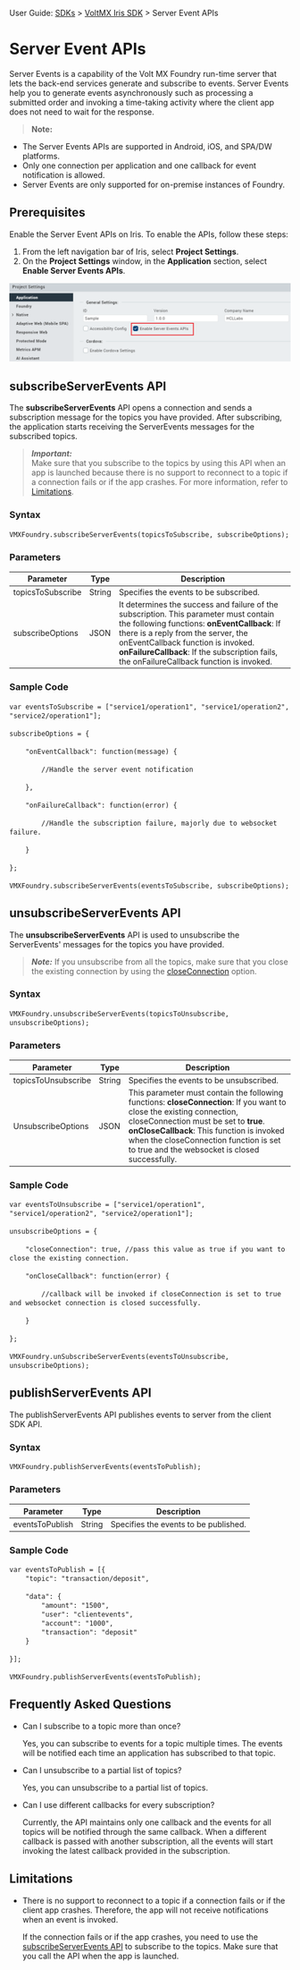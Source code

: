                                 

User Guide: [SDKs](../Foundry_SDKs.md) > [VoltMX Iris SDK](Installing_VoltMXJS_SDK.md) > Server Event APIs

Server Event APIs
=================

Server Events is a capability of the Volt MX Foundry run-time server that lets the back-end services generate and subscribe to events. Server Events help you to generate events asynchronously such as processing a submitted order and invoking a time-taking activity where the client app does not need to wait for the response.

> **Note:**  
*   The Server Events APIs are supported in Android, iOS, and SPA/DW platforms.  
*   Only one connection per application and one callback for event notification is allowed.  
*   Server Events are only supported for on-premise instances of Foundry.  

Prerequisites
-------------

Enable the Server Event APIs on Iris. To enable the APIs, follow these steps:

1.  From the left navigation bar of Iris, select **Project Settings**.
2.  On the **Project Settings** window, in the **Application** section, select **Enable Server Events APIs**.

![](../Resources/Images/ServerEvents_ProjectSettings.png)

subscribeServerEvents API
-------------------------

The **subscribeServerEvents** API opens a connection and sends a subscription message for the topics you have provided. After subscribing, the application starts receiving the ServerEvents messages for the subscribed topics.

> **_Important:_**  
Make sure that you subscribe to the topics by using this API when an app is launched because there is no support to reconnect to a topic if a connection fails or if the app crashes. For more information, refer to [Limitations](#limitations).

### Syntax

```
VMXFoundry.subscribeServerEvents(topicsToSubscribe, subscribeOptions);
```

### Parameters

  
| Parameter | Type | Description |
| --- | --- | --- |
| topicsToSubscribe | String | Specifies the events to be subscribed. |
| subscribeOptions | JSON | It determines the success and failure of the subscription. This parameter must contain the following functions: **onEventCallback**: If there is a reply from the server, the onEventCallback function is invoked. **onFailureCallback**: If the subscription fails, the onFailureCallback function is invoked. |

### Sample Code

```
var eventsToSubscribe = ["service1/operation1", "service1/operation2", "service2/operation1"];

subscribeOptions = {

    "onEventCallback": function(message) {

        //Handle the server event notification

    },

    "onFailureCallback": function(error) {

        //Handle the subscription failure, majorly due to websocket failure.

    }

};

VMXFoundry.subscribeServerEvents(eventsToSubscribe, subscribeOptions);
```

unsubscribeServerEvents API
---------------------------

The **unsubscribeServerEvents** API is used to unsubscribe the ServerEvents' messages for the topics you have provided.

> **_Note:_**  If you unsubscribe from all the topics, make sure that you close the existing connection by using the [closeConnection](#closeConnection) option.

### Syntax

```
VMXFoundry.unsubscribeServerEvents(topicsToUnsubscribe, unsubscribeOptions);
```

### Parameters

  
| Parameter | Type | Description |
| --- | --- | --- |
| topicsToUnsubscribe | String | Specifies the events to be unsubscribed. |
| UnsubscribeOptions | JSON | This parameter must contain the following functions: **closeConnection**: If you want to close the existing connection, closeConnection must be set to **true**. **onCloseCallback**: This function is invoked when the closeConnection function is set to true and the websocket is closed successfully. |

### Sample Code

```
var eventsToUnsubscribe = ["service1/operation1", "service1/operation2", "service2/operation1"];

unsubscribeOptions = {

    "closeConnection": true, //pass this value as true if you want to close the existing connection.

    "onCloseCallback": function(error) {

        //callback will be invoked if closeConnection is set to true and websocket connection is closed successfully.

    }

};

VMXFoundry.unSubscribeServerEvents(eventsToUnsubscribe, unsubscribeOptions);
```

publishServerEvents API
-----------------------

The publishServerEvents API publishes events to server from the client SDK API.

### Syntax

```
VMXFoundry.publishServerEvents(eventsToPublish);
```

### Parameters

  
| Parameter | Type | Description |
| --- | --- | --- |
| eventsToPublish | String | Specifies the events to be published. |

### Sample Code

```
var eventsToPublish = [{
    "topic": "transaction/deposit",

    "data": {
        "amount": "1500",
        "user": "clientevents",
        "account": "1000",
        "transaction": "deposit"
    }

}];  
  
VMXFoundry.publishServerEvents(eventsToPublish);
```

Frequently Asked Questions
--------------------------

*   Can I subscribe to a topic more than once?
    
    Yes, you can subscribe to events for a topic multiple times. The events will be notified each time an application has subscribed to that topic.
    
*   Can I unsubscribe to a partial list of topics?
    
    Yes, you can unsubscribe to a partial list of topics.
    
*   Can I use different callbacks for every subscription?
    
    Currently, the API maintains only one callback and the events for all topics will be notified through the same callback. When a different callback is passed with another subscription, all the events will start invoking the latest callback provided in the subscription.
    

Limitations
-----------

*   There is no support to reconnect to a topic if a connection fails or if the client app crashes. Therefore, the app will not receive notifications when an event is invoked.  
    
    If the connection fails or if the app crashes, you need to use the [subscribeServerEvents API](#subscribeserverevents-api) to subscribe to the topics. Make sure that you call the API when the app is launched.
